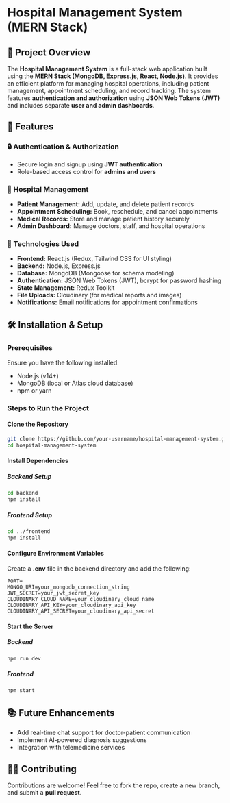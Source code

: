 # Hospital Management System (MERN Stack)

## 📌 Project Overview
The **Hospital Management System** is a full-stack web application built using the **MERN Stack (MongoDB, Express.js, React, Node.js)**. It provides an efficient platform for managing hospital operations, including patient management, appointment scheduling, and record tracking. The system features **authentication and authorization** using **JSON Web Tokens (JWT)** and includes separate **user and admin dashboards**.

## 🚀 Features

### 🔒 Authentication & Authorization
- Secure login and signup using **JWT authentication**
- Role-based access control for **admins and users**

### 🏥 Hospital Management
- **Patient Management:** Add, update, and delete patient records
- **Appointment Scheduling:** Book, reschedule, and cancel appointments
- **Medical Records:** Store and manage patient history securely
- **Admin Dashboard:** Manage doctors, staff, and hospital operations

### 📡 Technologies Used
- **Frontend:** React.js (Redux, Tailwind CSS for UI styling)
- **Backend:** Node.js, Express.js
- **Database:** MongoDB (Mongoose for schema modeling)
- **Authentication:** JSON Web Tokens (JWT), bcrypt for password hashing
- **State Management:** Redux Toolkit
- **File Uploads:** Cloudinary (for medical reports and images)
- **Notifications:** Email notifications for appointment confirmations

## 🛠️ Installation & Setup

### Prerequisites
Ensure you have the following installed:
- Node.js (v14+)
- MongoDB (local or Atlas cloud database)
- npm or yarn

### Steps to Run the Project

#### Clone the Repository
```bash
git clone https://github.com/your-username/hospital-management-system.git
cd hospital-management-system
```

#### Install Dependencies
##### Backend Setup
```bash
cd backend
npm install
```
##### Frontend Setup
```bash
cd ../frontend
npm install
```

#### Configure Environment Variables
Create a **.env** file in the backend directory and add the following:
```env
PORT=
MONGO_URI=your_mongodb_connection_string
JWT_SECRET=your_jwt_secret_key
CLOUDINARY_CLOUD_NAME=your_cloudinary_cloud_name
CLOUDINARY_API_KEY=your_cloudinary_api_key
CLOUDINARY_API_SECRET=your_cloudinary_api_secret
```

#### Start the Server
##### Backend
```bash
npm run dev
```
##### Frontend
```bash
npm start
```



## 📚 Future Enhancements
- Add real-time chat support for doctor-patient communication
- Implement AI-powered diagnosis suggestions
- Integration with telemedicine services

## 👨‍💻 Contributing
Contributions are welcome! Feel free to fork the repo, create a new branch, and submit a **pull request**.
